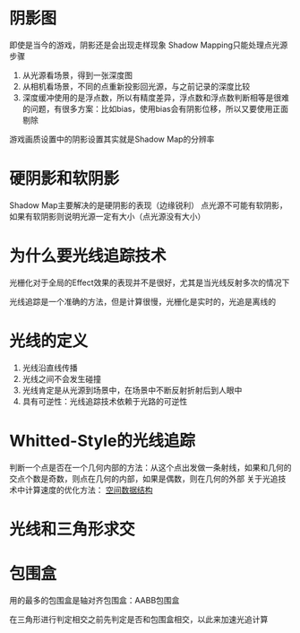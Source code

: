 # 阴影图
即使是当今的游戏，阴影还是会出现走样现象
Shadow Mapping只能处理点光源
步骤
1. 从光源看场景，得到一张深度图
2. 从相机看场景，不同的点重新投影回光源，与之前记录的深度比较  
3. 深度缓冲使用的是浮点数，所以有精度差异，浮点数和浮点数判断相等是很难的问题，有很多方案：比如bias，使用bias会有阴影位移，所以又要使用正面剔除

游戏画质设置中的阴影设置其实就是Shadow Map的分辨率
# 硬阴影和软阴影
Shadow Map主要解决的是硬阴影的表现（边缘锐利）
点光源不可能有软阴影，如果有软阴影则说明光源一定有大小（点光源没有大小）
# 为什么要光线追踪技术
光栅化对于全局的Effect效果的表现并不是很好，尤其是当光线反射多次的情况下

光线追踪是一个准确的方法，但是计算很慢，光栅化是实时的，光追是离线的

# 光线的定义
1. 光线沿直线传播
2. 光线之间不会发生碰撞
3. 光线肯定是从光源到场景中，在场景中不断反射折射后到人眼中
4. 具有可逆性：光线追踪技术依赖于光路的可逆性

# Whitted-Style的光线追踪
判断一个点是否在一个几何内部的方法：从这个点出发做一条射线，如果和几何的交点个数是奇数，则点在几何的内部，如果是偶数，则在几何的外部
关于光追技术中计算速度的优化方法：
[空间数据结构](https://www.cnblogs.com/KillerAery/p/10878367.html)

# 光线和三角形求交

# 包围盒
用的最多的包围盒是轴对齐包围盒：AABB包围盒

在三角形进行判定相交之前先判定是否和包围盒相交，以此来加速光追计算